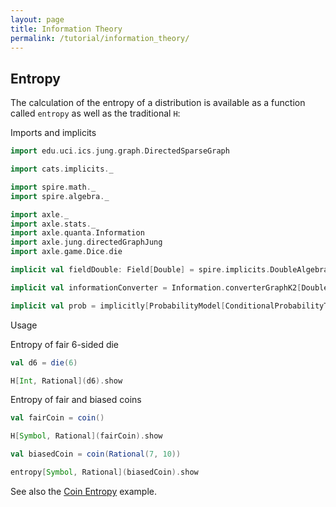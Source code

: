 ```yaml
---
layout: page
title: Information Theory
permalink: /tutorial/information_theory/
---
```


## Entropy

The calculation of the entropy of a distribution is available as a function called `entropy`
as well as the traditional `H`:

Imports and implicits

```scala mdoc:silent
import edu.uci.ics.jung.graph.DirectedSparseGraph

import cats.implicits._

import spire.math._
import spire.algebra._

import axle._
import axle.stats._
import axle.quanta.Information
import axle.jung.directedGraphJung
import axle.game.Dice.die

implicit val fieldDouble: Field[Double] = spire.implicits.DoubleAlgebra

implicit val informationConverter = Information.converterGraphK2[Double, DirectedSparseGraph]

implicit val prob = implicitly[ProbabilityModel[ConditionalProbabilityTable]]
```

Usage

Entropy of fair 6-sided die

```scala mdoc
val d6 = die(6)

H[Int, Rational](d6).show
```

Entropy of fair and biased coins

```scala mdoc
val fairCoin = coin()

H[Symbol, Rational](fairCoin).show

val biasedCoin = coin(Rational(7, 10))

entropy[Symbol, Rational](biasedCoin).show
```

See also the [Coin Entropy](/tutorial/entropy_biased_coin/) example.
